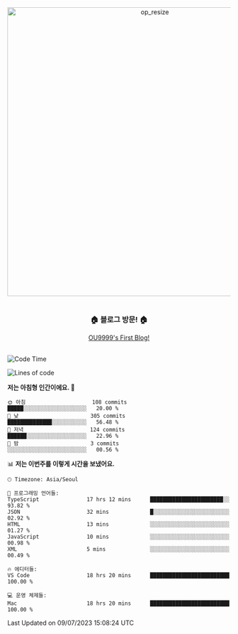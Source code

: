 
<div align=center>
	<img width="650" alt="op_resize" src="https://user-images.githubusercontent.com/113419018/231088010-e65212ff-48c4-480d-bf25-7427638b6e93.png">
</div>
<br>
<div align=center>
	<h3>🏠 블로그 방문! 🏠</h3>
	<a href="https://ou9999-next-js-blog.vercel.app/">OU9999's First Blog!</a>
</div>

<br>

<!--START_SECTION:waka-->
![Code Time](http://img.shields.io/badge/Code%20Time-580%20hrs%2013%20mins-blue)

![Lines of code](https://img.shields.io/badge/%EC%A0%80%EB%8A%94%20%EC%97%AC%ED%83%9C%EA%B9%8C%EC%A7%80%20-1.8%20million%20%EC%A4%84%EC%9D%98%20%EC%BD%94%EB%93%9C%EB%A5%BC%20%EC%9E%91%EC%84%B1%ED%96%88%EC%96%B4%EC%9A%94.-blue)

**저는 아침형 인간이에요. 🐤** 

```text
🌞 아침                     108 commits         █████░░░░░░░░░░░░░░░░░░░░   20.00 % 
🌆 낮　                     305 commits         ██████████████░░░░░░░░░░░   56.48 % 
🌃 저녁                     124 commits         ██████░░░░░░░░░░░░░░░░░░░   22.96 % 
🌙 밤　                     3 commits           ░░░░░░░░░░░░░░░░░░░░░░░░░   00.56 % 
```


📊 **저는 이번주를 이렇게 시간을 보냈어요.** 

```text
🕑︎ Timezone: Asia/Seoul

💬 프로그래밍 언어들: 
TypeScript               17 hrs 12 mins      ███████████████████████░░   93.82 % 
JSON                     32 mins             █░░░░░░░░░░░░░░░░░░░░░░░░   02.92 % 
HTML                     13 mins             ░░░░░░░░░░░░░░░░░░░░░░░░░   01.27 % 
JavaScript               10 mins             ░░░░░░░░░░░░░░░░░░░░░░░░░   00.98 % 
XML                      5 mins              ░░░░░░░░░░░░░░░░░░░░░░░░░   00.49 % 

🔥 에디터들: 
VS Code                  18 hrs 20 mins      █████████████████████████   100.00 % 

💻 운영 체제들: 
Mac                      18 hrs 20 mins      █████████████████████████   100.00 % 
```


 Last Updated on 09/07/2023 15:08:24 UTC
<!--END_SECTION:waka-->
